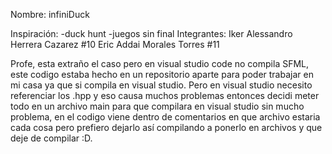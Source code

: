 Nombre: infiniDuck

Inspiración:
-duck hunt
-juegos sin final 
Integrantes:
Iker Alessandro Herrera Cazarez #10
Eric Addai Morales Torres #11

Profe, esta extraño el caso pero en visual studio code no compila SFML, este codigo estaba hecho en un repositorio aparte para poder trabajar en mi casa ya que si compila en visual studio. Pero en visual studio necesito referenciar los .hpp y eso causa muchos problemas entonces decidi meter todo en un archivo main para que compilara en visual studio sin mucho problema, en el codigo viene dentro de comentarios en que archivo estaria cada cosa pero prefiero dejarlo así compilando a ponerlo en archivos y que deje de compilar :D.
